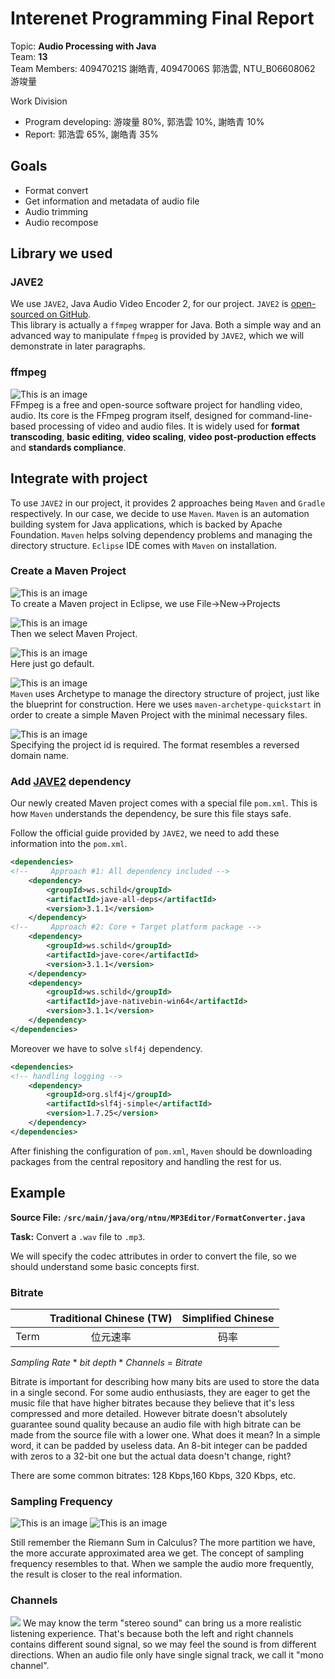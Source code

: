 # Interenet Programming Final Report
Topic: **Audio Processing with Java**  
Team: **13**  
Team Members: 40947021S 謝皓青, 40947006S 郭浩雲, NTU_B06608062 游竣量  

Work Division

- Program developing: 游竣量 80%, 郭浩雲 10%, 謝皓青 10%
- Report: 郭浩雲 65%, 謝皓青 35%

## Goals
- Format convert
- Get information and metadata of audio file
- Audio trimming
- Audio recompose

## Library we used

### JAVE2
We use `JAVE2`, Java Audio Video Encoder 2, for our project. `JAVE2` is [open-sourced on GitHub](https://github.com/a-schild/jave2).  
This library is actually a `ffmpeg` wrapper for Java. Both a simple way and an advanced way to manipulate `ffmpeg` is provided by `JAVE2`, which we will demonstrate in later paragraphs.

### ffmpeg
![This is an image](https://i.imgur.com/hemyJFy.png "FFmpeg logo")  
FFmpeg is a free and open-source software project for handling video, audio. Its core is the FFmpeg program itself, designed for command-line-based processing of video and audio files. It is widely used for **format transcoding**, **basic editing**, **video scaling**, **video post-production effects** and **standards compliance**.

## Integrate with project
To use `JAVE2` in our project, it provides 2 approaches being `Maven` and `Gradle` respectively. In our case, we decide to use `Maven`. `Maven` is an automation building system for Java applications, which is backed by Apache Foundation. `Maven` helps solving dependency problems and managing the directory structure. `Eclipse` IDE comes with `Maven` on installation.

### Create a Maven Project
![This is an image](https://i.imgur.com/feXfufl.png)  
To create a Maven project in Eclipse, we use File->New->Projects

![This is an image](https://i.imgur.com/zAyuJHN.png)   
Then we select Maven Project.

![This is an image](https://i.imgur.com/TLBMScQ.png)  
Here just go default.

![This is an image](https://i.imgur.com/2UI3wAS.png)  
`Maven` uses Archetype to manage the directory structure of project, just like the blueprint for construction. Here we uses `maven-archetype-quickstart` in order to create a simple Maven Project with the minimal necessary files.

![This is an image](https://i.imgur.com/wc69PnB.png)  
Specifying the project id is required. The format resembles a reversed domain name.

### Add [JAVE2](https://github.com/a-schild/jave2) dependency
Our newly created Maven project comes with a special file `pom.xml`. This is how `Maven` understands the dependency, be sure this file stays safe.

Follow the official guide provided by `JAVE2`, we need to add these information into the `pom.xml`.
```xml
<dependencies>
<!--     Approach #1: All dependency included -->
    <dependency>    
        <groupId>ws.schild</groupId>
        <artifactId>jave-all-deps</artifactId>
        <version>3.1.1</version>
    </dependency>
<!--     Approach #2: Core + Target platform package -->
    <dependency>
        <groupId>ws.schild</groupId>
        <artifactId>jave-core</artifactId>
        <version>3.1.1</version>
    </dependency>
    <dependency>
        <groupId>ws.schild</groupId>
        <artifactId>jave-nativebin-win64</artifactId>
        <version>3.1.1</version>
    </dependency>
</dependencies>
```

Moreover we have to solve `slf4j` dependency.
```xml
<dependencies>
<!-- handling logging -->
    <dependency>
        <groupId>org.slf4j</groupId>
        <artifactId>slf4j-simple</artifactId>
        <version>1.7.25</version>
    </dependency>
</dependencies>
```

After finishing the configuration of `pom.xml`, `Maven` should be downloading packages from the central repository and handling the rest for us.

## Example
**Source File:**
**`/src/main/java/org/ntnu/MP3Editor/FormatConverter.java`**

**Task:**
Convert a `.wav` file to `.mp3`.

We will specify the codec attributes in order to convert the file, so we should understand some basic concepts first.

### Bitrate

|      | Traditional Chinese (TW) | Simplified Chinese |
| ---- |:------------------------:|:------------------:|
| Term |         位元速率          |        码率         |

*Sampling Rate* * *bit depth* * *Channels* = *Bitrate*

Bitrate is important for describing how many bits are used to store the data in a single second. For some audio enthusiasts, they are eager to get the music file that have higher bitrates because they believe that it's less compressed and more detailed. However bitrate doesn't absolutely guarantee sound quality because an audio file with high bitrate can be made from the source file with a lower one. What does it mean? In a simple word, it can be padded by useless data. An 8-bit integer can be padded with zeros to a 32-bit one but the actual data doesn't change, right?

There are some common bitrates: 128 Kbps,160 Kbps, 320 Kbps, etc.

### Sampling Frequency

![This is an image](https://math.libretexts.org/@api/deki/files/4515/clipboard_eeb1d3a4750bf5c657b34fad8ecf5a98d.png)
![This is an image](https://tomsrayaudiomastering.com/wp-content/uploads/2017/03/bit-depth-OPT.jpg)

Still remember the Riemann Sum in Calculus? The more partition we have, the more accurate approximated area we get.
The concept of sampling frequency resembles to that. When we sample the audio more frequently, the result is closer to the real information.

### Channels

![](https://cdn.pianodreamers.com/wp-content/uploads/2020/01/stereo-vs-mono-illustration.png)
We may know the term "stereo sound" can bring us a more realistic listening experience. That's because both the left and right channels contains different sound signal, so we may feel the sound is from different directions. When an audio file only have single signal track, we call it "mono channel".
